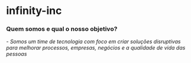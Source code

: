 # infinity-inc


### Quem somos e qual o nosso objetivo? 

*- Somos um time de tecnologia com foco em criar soluções disruptivas para melhorar processos, empresas, negócios e a qualidade de vida das pessoas*